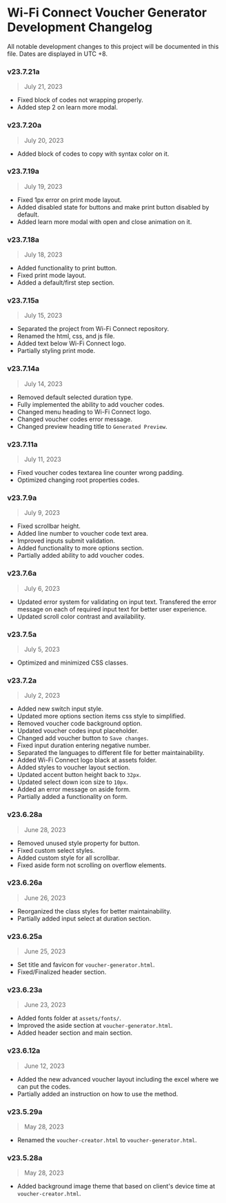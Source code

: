 # Wi-Fi Connect Voucher Generator Development Changelog
All notable development changes to this project will be documented in this file. Dates are displayed in UTC +8.


### v23.7.21a
> July 21, 2023
- Fixed block of codes not wrapping properly.
- Added step 2 on learn more modal.

### v23.7.20a
> July 20, 2023
- Added block of codes to copy with syntax color on it.

### v23.7.19a
> July 19, 2023
- Fixed 1px error on print mode layout.
- Added disabled state for buttons and make print button disabled by default.
- Added learn more modal with open and close animation on it.

### v23.7.18a
> July 18, 2023
- Added functionality to print button.
- Fixed print mode layout.
- Added a default/first step section.

### v23.7.15a
> July 15, 2023
- Separated the project from Wi-Fi Connect repository.
- Renamed the html, css, and js file.
- Added text below Wi-Fi Connect logo.
- Partially styling print mode.

### v23.7.14a
> July 14, 2023
- Removed default selected duration type.
- Fully implemented the ability to add voucher codes.
- Changed menu heading to Wi-Fi Connect logo.
- Changed voucher codes error message.
- Changed preview heading title to `Generated Preview`.

### v23.7.11a
> July 11, 2023
- Fixed voucher codes textarea line counter wrong padding.
- Optimized changing root properties codes.

### v23.7.9a
> July 9, 2023
- Fixed scrollbar height.
- Added line number to voucher code text area.
- Improved inputs submit validation.
- Added functionality to more options section.
- Partially added ability to add voucher codes.

### v23.7.6a
> July 6, 2023
- Updated error system for validating on input text. Transfered the error message on each of required input text for better user experience.
- Updated scroll color contrast and availability.

### v23.7.5a
> July 5, 2023
- Optimized and minimized CSS classes.

### v23.7.2a
> July 2, 2023
- Added new switch input style.
- Updated more options section items css style to simplified.
- Removed voucher code background option.
- Updated voucher codes input placeholder.
- Changed add voucher button to `Save changes`.
- Fixed input duration entering negative number.
- Separated the languages to different file for better maintainability.
- Added Wi-Fi Connect logo black at assets folder.
- Added styles to voucher layout section.
- Updated accent button height back to `32px`.
- Updated select down icon size to `10px`.
- Added an error message on aside form.
- Partially added a functionality on form.

### v23.6.28a
> June 28, 2023
- Removed unused style property for button.
- Fixed custom select styles.
- Added custom style for all scrollbar.
- Fixed aside form not scrolling on overflow elements.

### v23.6.26a
> June 26, 2023
- Reorganized the class styles for better maintainability.
- Partially added input select at duration section.

### v23.6.25a
> June 25, 2023
- Set title and favicon for `voucher-generator.html`.
- Fixed/Finalized header section.

### v23.6.23a
> June 23, 2023
- Added fonts folder at `assets/fonts/`.
- Improved the aside section at `voucher-generator.html`.
- Added header section and main section.

### v23.6.12a
> June 12, 2023
- Added the new advanced voucher layout including the excel where we can put the codes.
- Partially added an instruction on how to use the method.

### v23.5.29a
> May 28, 2023
- Renamed the `voucher-creator.html` to `voucher-generator.html`.

### v23.5.28a
> May 28, 2023
- Added background image theme that based on client's device time at `voucher-creator.html`.